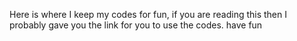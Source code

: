Here is where I keep my codes for fun, if you are reading this then I probably gave you the link for you to use the codes.
have fun
